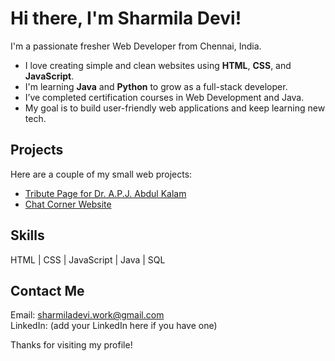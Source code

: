 # Hi there, I'm Sharmila Devi!

I'm a passionate fresher Web Developer from Chennai, India.

- I love creating simple and clean websites using **HTML**, **CSS**, and **JavaScript**.
- I'm learning **Java** and **Python** to grow as a full-stack developer.
- I’ve completed certification courses in Web Development and Java.
- My goal is to build user-friendly web applications and keep learning new tech.

## Projects
Here are a couple of my small web projects:
- [Tribute Page for Dr. A.P.J. Abdul Kalam](https://github.com/sharmiladevi-42/my-awasome-project)
- [Chat Corner Website](https://github.com/sharmiladevi-42/my-awasome-project)

## Skills
HTML | CSS | JavaScript | Java | SQL

## Contact Me
Email: sharmiladevi.work@gmail.com  
LinkedIn: (add your LinkedIn here if you have one)

Thanks for visiting my profile!

